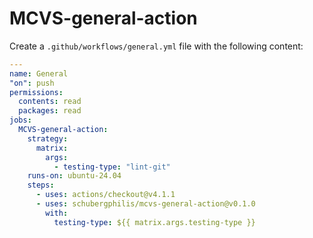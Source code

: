 # MCVS-general-action

Create a `.github/workflows/general.yml` file with the following content:

```yml
---
name: General
"on": push
permissions:
  contents: read
  packages: read
jobs:
  MCVS-general-action:
    strategy:
      matrix:
        args:
          - testing-type: "lint-git"
    runs-on: ubuntu-24.04
    steps:
      - uses: actions/checkout@v4.1.1
      - uses: schubergphilis/mcvs-general-action@v0.1.0
        with:
          testing-type: ${{ matrix.args.testing-type }}
```
